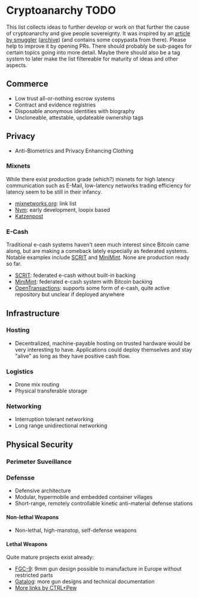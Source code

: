 # Cryptoanarchy TODO
This list collects ideas to further develop or work on that further the cause of cryptoanarchy and give people sovereignty. It was inspired by an [article by smuggler](http://opaque.link/post/future-security-todo/) ([archive](https://archive.md/AP0k1)) (and contains some copypasta from there). Please help to improve it by opening PRs. There should probably be sub-pages for certain topics going into more detail. Maybe there should also be a tag system to later make the list filtereable for maturity of ideas and other aspects.

## Commerce
* Low trust all-or-nothing escrow systems
* Contract and evidence registries
* Disposable anonymous identities with biography
* Uncloneable, attestable, updateable ownership tags

## Privacy
* Anti-Biometrics and Privacy Enhancing Clothing


### Mixnets
While there exist production grade (which?) mixnets for high latency communication such as E-Mail, low-latency networks trading efficiency for latency seem to be still in their infancy.

* [mixnetworks.org](https://mixnetworks.org/): link list
* [Nym](https://github.com/nymtech/nym/): early development, loopix based
* [Katzenpost](https://github.com/katzenpost/katzenpost)

### E-Cash
Traditional e-cash systems haven't seen much interest since Bitcoin came along, but are making a comeback lately especially as federated systems. Notable examplex include [SCRIT](https://github.com/scritcash) and [MiniMint](https://github.com/fedimint/minimint). None are production ready so far.

* [SCRIT](https://github.com/scritcash/scrit): federated e-cash without built-in backing
* [MiniMint](https://github.com/fedimint/minimint): federated e-cash system with Bitcoin backing
* [OpenTransactions](https://opentransactions.org): supports some form of e-cash, quite active repository but unclear if deployed anywhere

## Infrastructure
### Hosting
* Decentralized, machine-payable hosting on trusted hardware would be very interesting to have. Applications could deploy themselves and stay "alive" as long as they have positive cash flow.

### Logistics
* Drone mix routing
* Physical transferable storage

### Networking
* Interruption tolerant networking
* Long range unidirectional networking

## Physical Security
### Perimeter Suveillance

### Defensse
* Defensive architecture
* Modular, hypermobile and embedded container villages
* Short-range, remotely controllable kinetic anti-material defense stations

#### Non-lethal Weapons
* Non-lethal, high-manstop, self-defense weapons

#### Lethal Weapons
Quite mature projects exist already:

* [FGC-9](https://odysee.com/@TheGatalog-HybridDesigns:0/FGC-9_MkII_Rev1:f): 9mm gun design possible to manufacture in Europe without restricted parts
* [Gatalog](https://thegatalog.com/): more gun designs and technical documentation
* [More links by CTRL+Pew](https://ctrlpew.com/x/)
